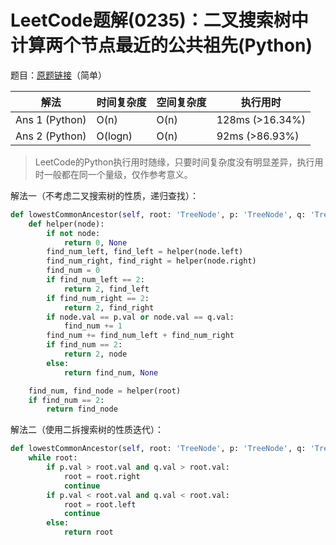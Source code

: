 # LeetCode题解(0235)：二叉搜索树中计算两个节点最近的公共祖先(Python)

题目：[原题链接](https://leetcode-cn.com/problems/lowest-common-ancestor-of-a-binary-search-tree/)（简单）

| 解法           | 时间复杂度 | 空间复杂度 | 执行用时        |
| -------------- | ---------- | ---------- | --------------- |
| Ans 1 (Python) | O(n)       | O(n)       | 128ms (>16.34%) |
| Ans 2 (Python) | O(logn)    | O(n)       | 92ms (>86.93%)  |

>  LeetCode的Python执行用时随缘，只要时间复杂度没有明显差异，执行用时一般都在同一个量级，仅作参考意义。

解法一（不考虑二叉搜索树的性质，递归查找）：

```python
def lowestCommonAncestor(self, root: 'TreeNode', p: 'TreeNode', q: 'TreeNode') -> 'TreeNode':
    def helper(node):
        if not node:
            return 0, None
        find_num_left, find_left = helper(node.left)
        find_num_right, find_right = helper(node.right)
        find_num = 0
        if find_num_left == 2:
            return 2, find_left
        if find_num_right == 2:
            return 2, find_right
        if node.val == p.val or node.val == q.val:
            find_num += 1
        find_num += find_num_left + find_num_right
        if find_num == 2:
            return 2, node
        else:
            return find_num, None

    find_num, find_node = helper(root)
    if find_num == 2:
        return find_node
```

解法二（使用二拆搜索树的性质迭代）：

```python
def lowestCommonAncestor(self, root: 'TreeNode', p: 'TreeNode', q: 'TreeNode') -> 'TreeNode':
    while root:
        if p.val > root.val and q.val > root.val:
            root = root.right
            continue
        if p.val < root.val and q.val < root.val:
            root = root.left
            continue
        else:
            return root
```